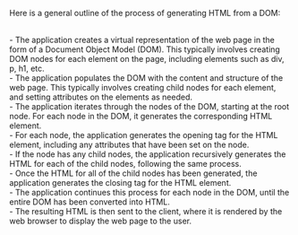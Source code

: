 Here is a general outline of the process of generating HTML from a DOM:

<br/>
- The application creates a virtual representation of the web page in the form of a Document Object Model (DOM). This typically involves creating DOM nodes for each element on the page, including elements such as div, p, h1, etc.
<br/>
- The application populates the DOM with the content and structure of the web page. This typically involves creating child nodes for each element, and setting attributes on the elements as needed.
<br/>
- The application iterates through the nodes of the DOM, starting at the root node. For each node in the DOM, it generates the corresponding HTML element.
<br/>
- For each node, the application generates the opening tag for the HTML element, including any attributes that have been set on the node.
<br/>
- If the node has any child nodes, the application recursively generates the HTML for each of the child nodes, following the same process.
<br/>
- Once the HTML for all of the child nodes has been generated, the application generates the closing tag for the HTML element.
<br/>
- The application continues this process for each node in the DOM, until the entire DOM has been converted into HTML.
<br/>
- The resulting HTML is then sent to the client, where it is rendered by the web browser to display the web page to the user.
